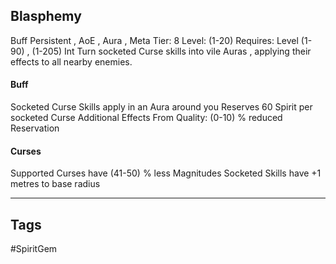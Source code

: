 ## Blasphemy
Buff
Persistent , AoE , Aura , Meta
Tier: 8
Level: (1-20)
Requires: Level (1-90) , (1-205) Int
Turn socketed Curse skills into vile Auras , applying their effects to all nearby enemies.
#### Buff
Socketed Curse Skills apply in an Aura around you
Reserves 60 Spirit per socketed Curse
Additional Effects From Quality:
(0-10) % reduced Reservation
#### Curses
Supported Curses have (41-50) % less Magnitudes
Socketed Skills have +1 metres to base radius

---
## Tags
#SpiritGem
